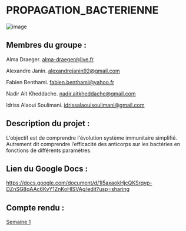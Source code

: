 # PROPAGATION_BACTERIENNE

![image](https://www.aquaportail.com/pictures1309/bacteria-bacteries-virus.jpg)


## Membres du groupe : ##

Alma Draeger. 
alma-draeger@live.fr

Alexandre Janin. 
alexandrejanin92@gmail.com

Fabien Benthami. 
fabien.benthami@yahoo.fr

Nadir Ait Kheddache. 
nadir.aitkheddache@gmail.com

Idriss Alaoui Soulimani. 
idrissalaouisoulimani@gmail.com



## Description du projet : ##

L'objectif est de comprendre l'évolution système immunitaire simplifié.
Autrement dit comprendre l’efficacité des anticorps sur les bactéries en fonctions de différents paramètres.



## Lien du Google Docs : ##

<https://docs.google.com/document/d/1I5axaokHjcQKSrqvp-DZnSG8qAAc6KvY1ZnKoHlSVAg/edit?usp=sharing>


## Compte rendu : ##

[Semaine 1](https://are00dynamic-2018.github.io/PROPAGATION_BACTERIENNE/Semaine1)
